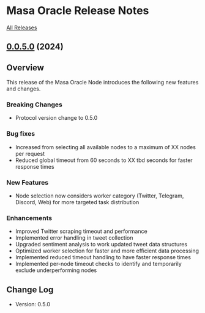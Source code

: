 # Masa Oracle Release Notes

[All Releases](https://github.com/masa-finance/masa-oracle/releases)

## [0.0.5.0](https://github.com/masa-finance/masa-oracle/releases) (2024)

## Overview

This release of the Masa Oracle Node introduces the following new features and changes.

### Breaking Changes

* Protocol version change to 0.5.0

### Bug fixes

* Increased from selecting all available nodes to a maximum of XX nodes per request
* Reduced global timeout from 60 seconds to XX tbd seconds for faster response times

### New Features

* Node selection now considers worker category (Twitter, Telegram, Discord, Web) for more targeted task distribution

### Enhancements

* Improved Twitter scraping timeout and performance
* Implemented error handling in tweet collection
* Upgraded sentiment analysis to work updated tweet data structures
* Optimized worker selection for faster and more efficient data processing
* Implemented reduced timeout handling to have faster response times
* Implemented per-node timeout checks to identify and temporarily exclude underperforming nodes

## Change Log

* Version: 0.5.0
